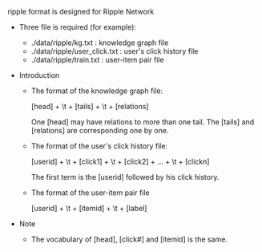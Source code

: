 ripple format is designed for Ripple Network

- Three file is required (for example):
    - ./data/ripple/kg.txt : knowledge graph file
    - ./data/ripple/user_click.txt : user's click history file
    - ./data/ripple/train.txt : user-item pair file

- Introduction
    - The format of the knowledge graph file:
        
        [head] + \t + [tails] + \t + [relations]
        
        One [head] may have relations to more than one tail. The [tails] and [relations] are corresponding one by one.

    - The format of the user's click history file:
        
        [userid] + \t + [click1] + \t + [click2] + ... + \t + [clickn]

        The first term is the [userid] followed by his click history.

    - The format of the user-item pair file
        
        [userid] + \t + [itemid] + \t + [label]

- Note
    - The vocabulary of [head], [click#] and [itemid] is the same.

